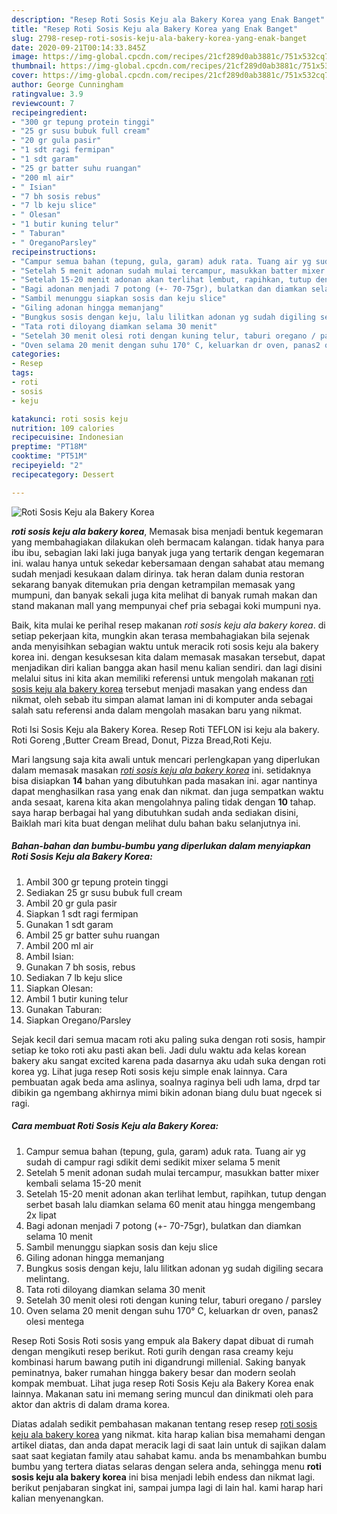 ```yaml
---
description: "Resep Roti Sosis Keju ala Bakery Korea yang Enak Banget"
title: "Resep Roti Sosis Keju ala Bakery Korea yang Enak Banget"
slug: 2798-resep-roti-sosis-keju-ala-bakery-korea-yang-enak-banget
date: 2020-09-21T00:14:33.845Z
image: https://img-global.cpcdn.com/recipes/21cf289d0ab3881c/751x532cq70/roti-sosis-keju-ala-bakery-korea-foto-resep-utama.jpg
thumbnail: https://img-global.cpcdn.com/recipes/21cf289d0ab3881c/751x532cq70/roti-sosis-keju-ala-bakery-korea-foto-resep-utama.jpg
cover: https://img-global.cpcdn.com/recipes/21cf289d0ab3881c/751x532cq70/roti-sosis-keju-ala-bakery-korea-foto-resep-utama.jpg
author: George Cunningham
ratingvalue: 3.9
reviewcount: 7
recipeingredient:
- "300 gr tepung protein tinggi"
- "25 gr susu bubuk full cream"
- "20 gr gula pasir"
- "1 sdt ragi fermipan"
- "1 sdt garam"
- "25 gr batter suhu ruangan"
- "200 ml air"
- " Isian"
- "7 bh sosis rebus"
- "7 lb keju slice"
- " Olesan"
- "1 butir kuning telur"
- " Taburan"
- " OreganoParsley"
recipeinstructions:
- "Campur semua bahan (tepung, gula, garam) aduk rata. Tuang air yg sudah di campur ragi sdikit demi sedikit mixer selama 5 menit"
- "Setelah 5 menit adonan sudah mulai tercampur, masukkan batter mixer kembali selama 15-20 menit"
- "Setelah 15-20 menit adonan akan terlihat lembut, rapihkan, tutup dengan serbet basah lalu diamkan selama 60 menit atau hingga mengembang 2x lipat"
- "Bagi adonan menjadi 7 potong (+- 70-75gr), bulatkan dan diamkan selama 10 menit"
- "Sambil menunggu siapkan sosis dan keju slice"
- "Giling adonan hingga memanjang"
- "Bungkus sosis dengan keju, lalu lilitkan adonan yg sudah digiling secara melintang."
- "Tata roti diloyang diamkan selama 30 menit"
- "Setelah 30 menit olesi roti dengan kuning telur, taburi oregano / parsley"
- "Oven selama 20 menit dengan suhu 170° C, keluarkan dr oven, panas2 olesi mentega"
categories:
- Resep
tags:
- roti
- sosis
- keju

katakunci: roti sosis keju 
nutrition: 109 calories
recipecuisine: Indonesian
preptime: "PT18M"
cooktime: "PT51M"
recipeyield: "2"
recipecategory: Dessert

---
```



![Roti Sosis Keju ala Bakery Korea](https://img-global.cpcdn.com/recipes/21cf289d0ab3881c/751x532cq70/roti-sosis-keju-ala-bakery-korea-foto-resep-utama.jpg)

<b><i>roti sosis keju ala bakery korea</i></b>, Memasak bisa menjadi bentuk kegemaran yang membahagiakan dilakukan oleh bermacam kalangan. tidak hanya para ibu ibu, sebagian laki laki juga banyak juga yang tertarik dengan kegemaran ini. walau hanya untuk sekedar kebersamaan dengan sahabat atau memang sudah menjadi kesukaan dalam dirinya. tak heran dalam dunia restoran sekarang banyak ditemukan pria dengan ketrampilan memasak yang mumpuni, dan banyak sekali juga kita melihat di banyak rumah makan dan stand makanan mall yang mempunyai chef pria sebagai koki mumpuni nya.

Baik, kita mulai ke perihal resep makanan <i>roti sosis keju ala bakery korea</i>. di setiap pekerjaan kita, mungkin akan terasa membahagiakan bila sejenak anda menyisihkan sebagian waktu untuk meracik roti sosis keju ala bakery korea ini. dengan kesuksesan kita dalam memasak masakan tersebut, dapat menjadikan diri kalian bangga akan hasil menu kalian sendiri. dan lagi disini melalui situs ini kita akan memiliki referensi untuk mengolah makanan <u>roti sosis keju ala bakery korea</u> tersebut menjadi masakan yang endess dan nikmat, oleh sebab itu simpan alamat laman ini di komputer anda sebagai salah satu referensi anda dalam mengolah masakan baru yang nikmat.

Roti Isi Sosis Keju ala Bakery Korea. Resep Roti TEFLON isi keju ala bakery. Roti Goreng ,Butter Cream Bread, Donut, Pizza Bread,Roti Keju.


Mari langsung saja kita awali untuk mencari perlengkapan yang diperlukan dalam memasak masakan <u><i>roti sosis keju ala bakery korea</i></u> ini. setidaknya bisa disiapkan <b>14</b> bahan yang dibutuhkan pada masakan ini. agar nantinya dapat menghasilkan rasa yang enak dan nikmat. dan juga sempatkan waktu anda sesaat, karena kita akan mengolahnya paling tidak dengan <b>10</b> tahap. saya harap berbagai hal yang dibutuhkan sudah anda sediakan disini, Baiklah mari kita buat dengan melihat dulu bahan baku selanjutnya ini.

<!--inarticleads1-->

##### Bahan-bahan dan bumbu-bumbu yang diperlukan dalam menyiapkan Roti Sosis Keju ala Bakery Korea:

1. Ambil 300 gr tepung protein tinggi
1. Sediakan 25 gr susu bubuk full cream
1. Ambil 20 gr gula pasir
1. Siapkan 1 sdt ragi fermipan
1. Gunakan 1 sdt garam
1. Ambil 25 gr batter suhu ruangan
1. Ambil 200 ml air
1. Ambil  Isian:
1. Gunakan 7 bh sosis, rebus
1. Sediakan 7 lb keju slice
1. Siapkan  Olesan:
1. Ambil 1 butir kuning telur
1. Gunakan  Taburan:
1. Siapkan  Oregano/Parsley


Sejak kecil dari semua macam roti aku paling suka dengan roti sosis, hampir setiap ke toko roti aku pasti akan beli. Jadi dulu waktu ada kelas korean bakery aku sangat excited karena pada dasarnya aku udah suka dengan roti korea yg. Lihat juga resep Roti sosis keju simple enak lainnya. Cara pembuatan agak beda ama aslinya, soalnya raginya beli udh lama, drpd tar dibikin ga ngembang akhirnya mimi bikin adonan biang dulu buat ngecek si ragi. 

<!--inarticleads2-->

##### Cara membuat Roti Sosis Keju ala Bakery Korea:

1. Campur semua bahan (tepung, gula, garam) aduk rata. Tuang air yg sudah di campur ragi sdikit demi sedikit mixer selama 5 menit
1. Setelah 5 menit adonan sudah mulai tercampur, masukkan batter mixer kembali selama 15-20 menit
1. Setelah 15-20 menit adonan akan terlihat lembut, rapihkan, tutup dengan serbet basah lalu diamkan selama 60 menit atau hingga mengembang 2x lipat
1. Bagi adonan menjadi 7 potong (+- 70-75gr), bulatkan dan diamkan selama 10 menit
1. Sambil menunggu siapkan sosis dan keju slice
1. Giling adonan hingga memanjang
1. Bungkus sosis dengan keju, lalu lilitkan adonan yg sudah digiling secara melintang.
1. Tata roti diloyang diamkan selama 30 menit
1. Setelah 30 menit olesi roti dengan kuning telur, taburi oregano / parsley
1. Oven selama 20 menit dengan suhu 170° C, keluarkan dr oven, panas2 olesi mentega


Resep Roti Sosis Roti sosis yang empuk ala Bakery dapat dibuat di rumah dengan mengikuti resep berikut. Roti gurih dengan rasa creamy keju kombinasi harum bawang putih ini digandrungi millenial. Saking banyak peminatnya, baker rumahan hingga bakery besar dan modern seolah kompak membuat. Lihat juga resep Roti Sosis Keju ala Bakery Korea enak lainnya. Makanan satu ini memang sering muncul dan dinikmati oleh para aktor dan aktris di dalam drama korea. 

Diatas adalah sedikit pembahasan makanan tentang resep resep <u>roti sosis keju ala bakery korea</u> yang nikmat. kita harap kalian bisa memahami dengan artikel diatas, dan anda dapat meracik lagi di saat lain untuk di sajikan dalam saat saat kegiatan family atau sahabat kamu. anda bs menambahkan bumbu bumbu yang tertera diatas selaras dengan selera anda, sehingga menu <b>roti sosis keju ala bakery korea</b> ini bisa menjadi lebih endess dan nikmat lagi. berikut penjabaran singkat ini, sampai jumpa lagi di lain hal. kami harap hari kalian menyenangkan.
